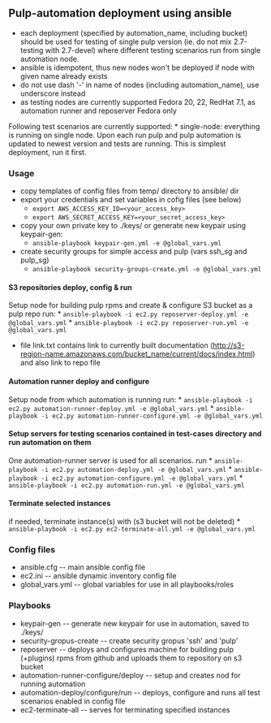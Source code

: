## Pulp-automation deployment using ansible
* each deployment (specified by automation_name, including bucket) should be used for testing of single pulp version (ie. do not mix 2.7-testing with 2.7-devel) where different testing scenarios run from single automation node.
* ansible is idempotent, thus new nodes won't be deployed if node with given name already exists
* do not use dash '-' in name of nodes (including automation_name), use underscore instead
* as testing nodes are currently supported Fedora 20, 22, RedHat 7.1, as automation runner and reposerver Fedora only

Following test scenarios are currently supported:
    * single-node: everything is running on single node. Upon each run pulp and pulp automation is updated to newest version and tests are running. This is simplest deployment, run it first.

### Usage
* copy templates of config files from temp/ directory to ansible/ dir
* export your credentials and set variables in cofig files (see below)
    * `export AWS_ACCESS_KEY_ID=<your_access_key>`
    * `export AWS_SECRET_ACCESS_KEY=<your_secret_access_key>`
* copy your own private key to ./keys/ or generate new keypair using keypair-gen: 
    * `ansible-playbook keypair-gen.yml -e @global_vars.yml`
* create security groups for simple access and pulp (vars ssh_sg and pulp_sg)
    * `ansible-playbook security-groups-create.yml -e @global_vars.yml`

#### S3 repositories deploy, config & run
Setup node for building pulp rpms and create & configure S3 bucket as a pulp repo
run:
    * `ansible-playbook -i ec2.py reposerver-deploy.yml -e @global_vars.yml`
    * `ansible-playbook -i ec2.py reposerver-run.yml -e @global_vars.yml`
* file link.txt contains link to currently built documentation (http://s3-region-name.amazonaws.com/bucket_name/current/docs/index.html) and also link to repo file

#### Automation runner deploy and configure
Setup node from which automation is running
run:
    * `ansible-playbook -i ec2.py automation-runner-deploy.yml -e @global_vars.yml`
    * `ansible-playbook -i ec2.py automation-runner-configure.yml -e @global_vars.yml`

#### Setup servers for testing scenarios contained in test-cases directory and run automation on them
One automation-runner server is used for all scenarios.
run
    * `ansible-playbook -i ec2.py automation-deploy.yml -e @global_vars.yml`
    * `ansible-playbook -i ec2.py automation-configure.yml -e @global_vars.yml`
    * `ansible-playbook -i ec2.py automation-run.yml -e @global_vars.yml`


#### Terminate selected instances
if needed, terminate instance(s) with (s3 bucket will not be deleted)
    * `ansible-playbook -i ec2.py ec2-terminate-all.yml -e @global_vars.yml`

### Config files
* ansible.cfg -- main ansible config file
* ec2.ini -- ansible dynamic inventory config file
* global_vars.yml -- global variables for use in all playbooks/roles

### Playbooks
* keypair-gen -- generate new keypair for use in automation, saved to ./keys/
* security-gropus-create -- create security gropus 'ssh' and 'pulp'
* reposerver -- deploys and configures machine for building pulp (+plugins) rpms from github and uploads them to repository on s3 bucket
* automation-runner-configure/deploy -- setup and creates nod for running automation
* automation-deploy/configure/run -- deploys, configure and runs all test scenarios enabled in config file
* ec2-terminate-all -- serves for terminating specified instances

